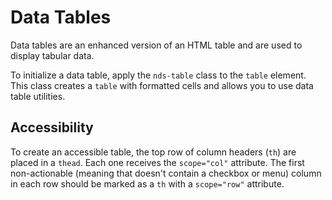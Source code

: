 # Data Tables

Data tables are an enhanced version of an HTML table and are used to display tabular data.

To initialize a data table, apply the `nds-table` class to the
`table` element. This class creates a `table`
with formatted cells and allows you to use data table utilities.

## Accessibility
To create an accessible table, the top row of column headers (`th`)
are placed in a `thead`. Each one receives the `scope="col"`
attribute. The first non-actionable (meaning that doesn't contain a checkbox
or menu) column in each row should be marked as a `th` with a
`scope="row"` attribute.
